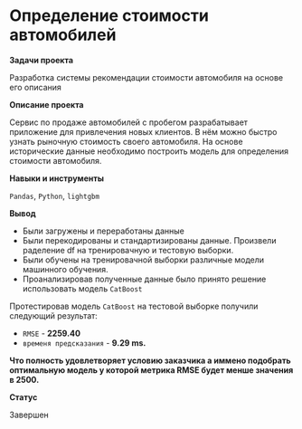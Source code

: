 # Определение стоимости автомобилей

**Задачи проекта**

Разработка системы рекомендации стоимости автомобиля на основе его описания

**Описание проекта**

Сервис по продаже автомобилей с пробегом  разрабатывает приложение для привлечения новых клиентов. В нём можно быстро узнать рыночную стоимость своего автомобиля. На основе исторические данные необходимо построить модель для определения стоимости автомобиля.

**Навыки и инструменты**

`Pandas`, `Python`, `lightgbm`

**Вывод**
* Были загружены и переработаны данные
* Были перекодированы и стандартизированы данные. Произвели раделение df на тренировачную и тестовую выборки.
* Были обучены на тренировачной выборки различные модели машинного обучения.
* Проанализировав полученные данные было принято решение использовать модель `CatBoost`

Протестировав модель `CatBoost` на тестовой выборке получили следующий результат:
* `RMSE` - **2259.40**
* `временя предсказания` - **9.29 ms.**

**Что полность удовлетворяет условию заказчика а иммено подобрать оптимальную модель у которой метрика RMSE будет менше значения в 2500.**

**Статус**

Завершен
